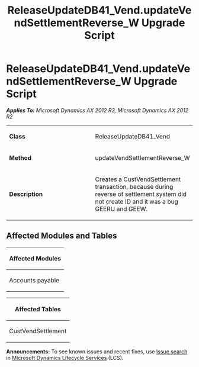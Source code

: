 ﻿---
title: ReleaseUpdateDB41_Vend.updateVendSettlementReverse_W Upgrade Script
TOCTitle: ReleaseUpdateDB41_Vend.updateVendSettlementReverse_W Upgrade Script
ms:assetid: a6b6d235-3d41-bb85-befb-a349fc9aeaab
ms:mtpsurl: https://msdn.microsoft.com/en-us/library/JJ736865(v=AX.60)
ms:contentKeyID: 49710296
ms.date: 05/18/2015
mtps_version: v=AX.60
---

# ReleaseUpdateDB41\_Vend.updateVendSettlementReverse\_W Upgrade Script 


_**Applies To:** Microsoft Dynamics AX 2012 R3, Microsoft Dynamics AX 2012 R2_

<table>
<colgroup>
<col style="width: 50%" />
<col style="width: 50%" />
</colgroup>
<tbody>
<tr class="odd">
<td><p><strong>Class</strong></p></td>
<td><p>ReleaseUpdateDB41_Vend</p></td>
</tr>
<tr class="even">
<td><p><strong>Method</strong></p></td>
<td><p>updateVendSettlementReverse_W</p></td>
</tr>
<tr class="odd">
<td><p><strong>Description</strong></p></td>
<td><p>Creates a CustVendSettlement transaction, because during reverse of settlement system did not create ID and it was a bug GEERU and GEEW.</p></td>
</tr>
</tbody>
</table>


## Affected Modules and Tables

<table>
<colgroup>
<col style="width: 100%" />
</colgroup>
<thead>
<tr class="header">
<th><p>Affected Modules</p></th>
</tr>
</thead>
<tbody>
<tr class="odd">
<td><p>Accounts payable</p></td>
</tr>
</tbody>
</table>


<table>
<colgroup>
<col style="width: 100%" />
</colgroup>
<thead>
<tr class="header">
<th><p>Affected Tables</p></th>
</tr>
</thead>
<tbody>
<tr class="odd">
<td><p>CustVendSettlement</p></td>
</tr>
</tbody>
</table>

  
**Announcements:** To see known issues and recent fixes, use [Issue search](http://go.microsoft.com/fwlink/?linkid=389258) in [Microsoft Dynamics Lifecycle Services](http://go.microsoft.com/fwlink/?linkid=306505) (LCS).

